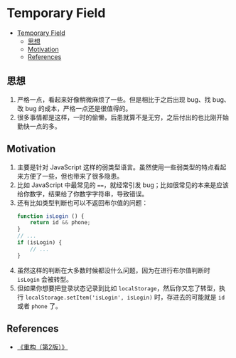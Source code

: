 # Temporary Field

<!-- TOC -->

- [Temporary Field](#temporary-field)
    - [思想](#思想)
    - [Motivation](#motivation)
    - [References](#references)

<!-- /TOC -->


## 思想
1. 严格一点，看起来好像稍微麻烦了一些。但是相比于之后出现 bug、找 bug、改 bug 的成本，严格一点还是很值得的。
2. 很多事情都是这样，一时的偷懒，后患就算不是无穷，之后付出的也比刚开始勤快一点的多。


## Motivation
1. 主要是针对 JavaScript 这样的弱类型语言。虽然使用一些弱类型的特点看起来方便了一些，但也带来了很多隐患。
2. 比如 JavaScript 中最常见的 `==`，就经常引发 bug；比如很常见的本来是应该给你数字，结果给了你数字字符串，导致错误。
3. 还有比如类型判断也可以不返回布尔值的问题：
    ```js
    function isLogin () {
        return id && phone;
    }
    // ...
    if (isLogin) {
        // ...
    }
    ```
4. 虽然这样的判断在大多数时候都没什么问题，因为在进行布尔值判断时 `isLogin` 会被转型。
5. 但如果你想要把登录状态记录到比如 `localStorage`，然后你又忘了转型，执行 `localStorage.setItem('isLogin', isLogin)` 时，存进去的可能就是 `id` 或者 `phone` 了。


## References
* [《重构（第2版）》](https://book.douban.com/subject/33400354/)
